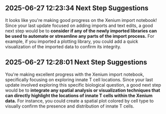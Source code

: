 ## 2025-06-27 12:23:34 Next Step Suggestions 

It looks like you're making good progress on the Xenium import notebook! Since your last update focused on adding imports and text edits, a good next step would be to **consider if any of the newly imported libraries can be used to automate or streamline any parts of the import process.** For example, if you imported a plotting library, you could add a quick visualization of the imported data to confirm its integrity.

## 2025-06-27 12:28:01 Next Step Suggestions 

You're making excellent progress with the Xenium import notebook, specifically focusing on exploring innate T cell locations. Since your last update involved exploring this specific biological question, a good next step would be to **integrate any spatial analysis or visualization techniques that can directly highlight the locations of innate T cells within the Xenium data.** For instance, you could create a spatial plot colored by cell type to visually confirm the presence and distribution of innate T cells.


